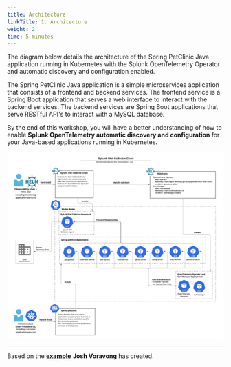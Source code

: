 ```yaml
---
title: Architecture
linkTitle: 1. Architecture
weight: 2
time: 5 minutes
---
```


The diagram below details the architecture of the Spring PetClinic Java application running in Kubernetes with the Splunk OpenTelemetry Operator and automatic discovery and configuration enabled.

The Spring PetClinic Java application is a simple microservices application that consists of a frontend and backend services. The frontend service is a Spring Boot application that serves a web interface to interact with the backend services. The backend services are Spring Boot applications that serve RESTful API's to interact with a MySQL database.

By the end of this workshop, you will have a better understanding of how to enable **Splunk OpenTelemetry automatic discovery and configuration** for your Java-based applications running in Kubernetes.

![Splunk Otel Architecture](../images/auto-instrumentation-java-diagram.png)

---

Based on the [**example**](https://github.com/signalfx/splunk-otel-collector-chart/blob/main/examples/enable-operator-and-auto-instrumentation/spring-petclinic-java.md) **Josh Voravong** has created.
